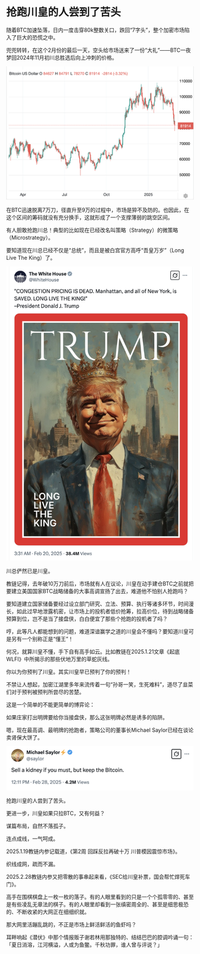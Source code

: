 # 抢跑川皇的人尝到了苦头

随着BTC加速坠落，日内一度击穿80k整数关口，跌回“7字头”，整个加密市场陷入了巨大的恐慌之中。

兜兜转转，在这个2月份的最后一天，空头给市场送来了一份“大礼”——BTC一夜梦回2024年11月初川总胜选后向上冲刺的价格。

![](2025-02-28-A01.png)

在BTC迅速脱离7万刀，径直升至9万的过程中，市场是猝不及防的。也因此，在这个区间的筹码就没有充分换手，这就形成了一个支撑薄弱的跳空区间。

有人胆敢抢跑川总！典型的比如现在已经改名叫策略（Strategy）的微策略（Microstrategy）。

要知道现在川总已经不仅是“总统”，而且是被白宫官方高呼“吾皇万岁”（Long Live The King）了。

![](2025-02-28-A02.png)

川总俨然已是川皇。

教链记得，去年破10万刀前后，市场就有人在议论，川皇在动手建仓BTC之前就把要建立美国国家BTC战略储备的大事高调宣扬了出去，难道他不怕别人抢跑吗？

要知道建立国家储备要经过设立部门研究、立法、预算、执行等诸多环节，时间漫长，如此过早地泄露机密，让市场上的投机者低价抢筹，拉高价位，待到战略储备预算到位，岂不是当了接盘侠，白白便宜了那些个抢跑的投机者了吗？

哼，此等凡人都能想到的问题，难道深谙赢学之道的川皇会不懂吗？要知道川皇可是另有一个别称正是“懂王”！

何况，就算川皇不懂，手下自有高手如云。比如教链在2025.1.21文章《起底WLFI》中所揭示的那些伏地万里的草蛇灰线。

你以为你预判了川皇。其实川皇早已预判了你的预判！

不禁让人想起，加密江湖里多年来流传着一句“孙哥一笑，生死难料”，道尽了韭菜们对于预判被预判所尝尽的苦楚。

这是一个简单的不能更简单的博弈论：

如果庄家打出明牌要给你当接盘侠，那么这张明牌必然是诱多的陷阱。

嗯，现在最高调、最明牌的抢跑者，策略公司的董事长Michael Saylor已经在谈论卖肾保大饼了。

![](2025-02-28-A03.png)

抢跑川皇的人尝到了苦头。

更进一步，川皇如果只拉BTC，又有何益？

谋篇布局，自然不落孤子。

连点成线，一气呵成。

2025.1.19教链内参记载道，《第2周 回踩反拉再破十万 川普模因震惊市场》。

织线成网，疏而不漏。

2025.2.28教链内参又把零散的事串起来看，《SEC给川皇补票，国会帮忙焊死车门》。

高手在围棋棋盘上一枚一枚的落子。有的人眼里看到的只是一个个孤零零的、甚至是有些凌乱无章法的棋子。有的人眼里却看到一张缜密周全的、甚至是细思极恐的、不断收紧的大网正在细细织就。

那大网里活蹦乱跳的，不正是市场上鲜活鲜活的鱼虾吗？

耳畔响起《潜伏》中那个情报贩子谢若林用那独特的、结结巴巴的腔调吟诵一句：「夏日消溶，江河横溢，人或为鱼鳖。千秋功罪，谁人曾与评说？」

